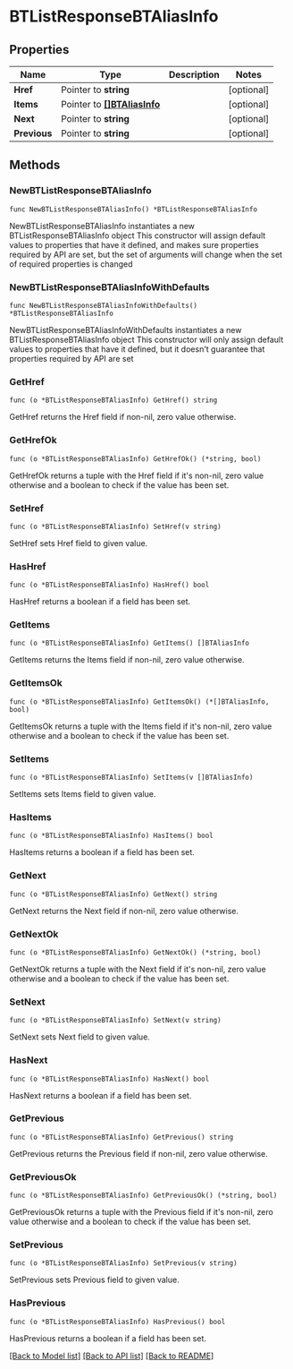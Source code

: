 # BTListResponseBTAliasInfo

## Properties

Name | Type | Description | Notes
------------ | ------------- | ------------- | -------------
**Href** | Pointer to **string** |  | [optional] 
**Items** | Pointer to [**[]BTAliasInfo**](BTAliasInfo.md) |  | [optional] 
**Next** | Pointer to **string** |  | [optional] 
**Previous** | Pointer to **string** |  | [optional] 

## Methods

### NewBTListResponseBTAliasInfo

`func NewBTListResponseBTAliasInfo() *BTListResponseBTAliasInfo`

NewBTListResponseBTAliasInfo instantiates a new BTListResponseBTAliasInfo object
This constructor will assign default values to properties that have it defined,
and makes sure properties required by API are set, but the set of arguments
will change when the set of required properties is changed

### NewBTListResponseBTAliasInfoWithDefaults

`func NewBTListResponseBTAliasInfoWithDefaults() *BTListResponseBTAliasInfo`

NewBTListResponseBTAliasInfoWithDefaults instantiates a new BTListResponseBTAliasInfo object
This constructor will only assign default values to properties that have it defined,
but it doesn't guarantee that properties required by API are set

### GetHref

`func (o *BTListResponseBTAliasInfo) GetHref() string`

GetHref returns the Href field if non-nil, zero value otherwise.

### GetHrefOk

`func (o *BTListResponseBTAliasInfo) GetHrefOk() (*string, bool)`

GetHrefOk returns a tuple with the Href field if it's non-nil, zero value otherwise
and a boolean to check if the value has been set.

### SetHref

`func (o *BTListResponseBTAliasInfo) SetHref(v string)`

SetHref sets Href field to given value.

### HasHref

`func (o *BTListResponseBTAliasInfo) HasHref() bool`

HasHref returns a boolean if a field has been set.

### GetItems

`func (o *BTListResponseBTAliasInfo) GetItems() []BTAliasInfo`

GetItems returns the Items field if non-nil, zero value otherwise.

### GetItemsOk

`func (o *BTListResponseBTAliasInfo) GetItemsOk() (*[]BTAliasInfo, bool)`

GetItemsOk returns a tuple with the Items field if it's non-nil, zero value otherwise
and a boolean to check if the value has been set.

### SetItems

`func (o *BTListResponseBTAliasInfo) SetItems(v []BTAliasInfo)`

SetItems sets Items field to given value.

### HasItems

`func (o *BTListResponseBTAliasInfo) HasItems() bool`

HasItems returns a boolean if a field has been set.

### GetNext

`func (o *BTListResponseBTAliasInfo) GetNext() string`

GetNext returns the Next field if non-nil, zero value otherwise.

### GetNextOk

`func (o *BTListResponseBTAliasInfo) GetNextOk() (*string, bool)`

GetNextOk returns a tuple with the Next field if it's non-nil, zero value otherwise
and a boolean to check if the value has been set.

### SetNext

`func (o *BTListResponseBTAliasInfo) SetNext(v string)`

SetNext sets Next field to given value.

### HasNext

`func (o *BTListResponseBTAliasInfo) HasNext() bool`

HasNext returns a boolean if a field has been set.

### GetPrevious

`func (o *BTListResponseBTAliasInfo) GetPrevious() string`

GetPrevious returns the Previous field if non-nil, zero value otherwise.

### GetPreviousOk

`func (o *BTListResponseBTAliasInfo) GetPreviousOk() (*string, bool)`

GetPreviousOk returns a tuple with the Previous field if it's non-nil, zero value otherwise
and a boolean to check if the value has been set.

### SetPrevious

`func (o *BTListResponseBTAliasInfo) SetPrevious(v string)`

SetPrevious sets Previous field to given value.

### HasPrevious

`func (o *BTListResponseBTAliasInfo) HasPrevious() bool`

HasPrevious returns a boolean if a field has been set.


[[Back to Model list]](../README.md#documentation-for-models) [[Back to API list]](../README.md#documentation-for-api-endpoints) [[Back to README]](../README.md)


